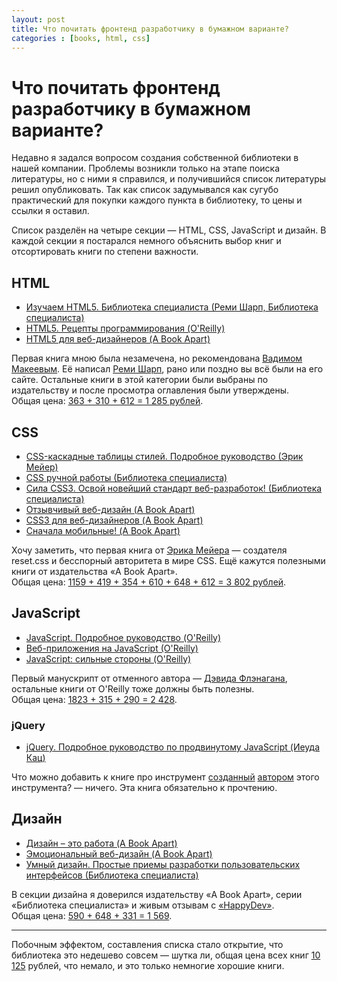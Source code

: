 ```yaml
---
layout: post
title: Что почитать фронтенд разработчику в бумажном варианте?
categories : [books, html, css]
---
```


Что почитать фронтенд разработчику в бумажном варианте?
===============================

Недавно я задался вопросом создания собственной библиотеки в нашей компании.
Проблемы возникли только на этапе поиска литературы, но с ними я справился, и
получившийся список литературы решил опубликовать. Так как список задумывался как сугубо практический для покупки каждого пункта в библиотеку, то цены и ссылки я оставил.

Список разделён на четыре секции — HTML, СSS, JavaScript и дизайн. В каждой секции я постарался немного объяснить выбор книг и отсортировать книги по степени важности.

## HTML ##

* [Изучаем HTML5. Библиотека специалиста (Реми Шарп, Библиотека специалиста)](http://www.ozon.ru/context/detail/id/7622650/)
* [HTML5. Рецепты программирования (O'Reilly)](http://www.ozon.ru/context/detail/id/17513568/)
* [HTML5 для веб-дизайнеров (A Book Apart)](http://www.ozon.ru/context/detail/id/19431055/)

Первая книга мною была незамечена, но рекомендована [Вадимом Макеевым](http://pepelsbey.net/). Её написал [Реми Шарп](http://remysharp.com/), рано или поздно вы всё были на его сайте. Остальные книги в этой категории были выбраны по издательству и после просмотра оглавления были утверждены.  
Общая цена: [363 + 310 + 612 = 1 285 рублей](https://duckduckgo.com/?q=363+%2B+310+%2B+612%3D).

## CSS ##

* [CSS-каскадные таблицы стилей. Подробное руководство (Эрик Мейер)](http://www.ozon.ru/context/detail/id/3881079/)
* [CSS ручной работы (Библиотека специалиста)](http://chitai-gorod.ru/catalog/book/327333/)
* [Сила CSS3. Освой новейший стандарт веб-разработок! (Библиотека специалиста)](http://www.ozon.ru/context/detail/id/7449521/)
* [Отзывчивый веб-дизайн (A Book Apart)](http://www.ozon.ru/context/detail/id/8747299/)
* [CSS3 для веб-дизайнеров (A Book Apart)](http://www.ozon.ru/context/detail/id/19431033/)
* [Сначала мобильные! (A Book Apart)](http://www.ozon.ru/context/detail/id/15708347/)


Хочу заметить, что первая книга от [Эрика Мейера](http://meyerweb.com/) — создателя reset.css и бесспорный авторитета в мире CSS. Ещё кажутся полезными книги от издательства «A Book Apart».  
Общая цена: [1159 + 419 + 354 + 610 + 648 + 612 = 3 802 рублей](https://duckduckgo.com/?q=1159+%2B+419+%2B+354+%2B+610+%2B+648+%2B+612+%3D).

## JavaScript ##

* [JavaScript. Подробное руководство (O'Reilly)](http://www.ozon.ru/context/detail/id/19677670/)
* [Веб-приложения на JavaScript (O'Reilly)](http://www.ozon.ru/context/detail/id/8798187/)
* [JavaScript: сильные стороны (O'Reilly)](http://www.ozon.ru/context/detail/id/8144634/)

Первый манускрипт от отменного автора — [Дэвида Флэнагана](http://www.davidflanagan.com/), остальные книги от O'Reilly тоже должны быть полезны.  
Общая цена: [1823 + 315 + 290 = 2 428](https://duckduckgo.com/?q=1823+%2B+315+%2B+290+%3D).

### jQuery ###

* [jQuery. Подробное руководство по продвинутому JavaScript (Иеуда Кац)](http://www.ozon.ru/context/detail/id/6277333/)

Что можно добавить к книге про инструмент [созданный](http://jquery.org/team/) [автором](http://yehudakatz.com/) этого инструмента? 
— ничего. Эта книга обязательно к прочтению.

## Дизайн ##

* [Дизайн – это работа (A Book Apart)](http://www.ozon.ru/context/detail/id/19636870/)
* [Эмоциональный веб-дизайн (A Book Apart)](http://www.ozon.ru/context/detail/id/8747236/)
* [Умный дизайн. Простые приемы разработки пользовательских интерфейсов (Библиотека специалиста)](http://www.ozon.ru/context/detail/id/16905899/)

В секции дизайна я доверился издательству «A Book Apart», серии «Библиотека специалиста» и живым отзывам с [«HappyDev»](http://happydev.ru/).  
Общая цена: [590 + 648 + 331 = 1 569](https://duckduckgo.com/?q=590+%2B+648+%2B+331+%3D).

------------
Побочным эффектом, составления списка стало открытие, что библиотека это недешево совсем — шутка ли, общая цена всех книг [10 125](https://duckduckgo.com/?q=1285+%2B+3802+%2B+2428+%2B+1041+%2B+1569) рублей, что немало, и это только немногие хорошие книги.
